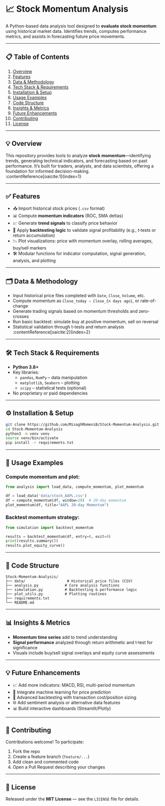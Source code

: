 # 📈 Stock Momentum Analysis

A Python-based data analysis tool designed to **evaluate stock momentum** using historical market data. Identifies trends, computes performance metrics, and assists in forecasting future price movements.

---

## 📋 Table of Contents

1. [Overview](#overview)  
2. [Features](#features)  
3. [Data & Methodology](#data--methodology)  
4. [Tech Stack & Requirements](#tech-stack--requirements)  
5. [Installation & Setup](#installation--setup)  
6. [Usage Examples](#usage-examples)  
7. [Code Structure](#code-structure)  
8. [Insights & Metrics](#insights--metrics)  
9. [Future Enhancements](#future-enhancements)  
10. [Contributing](#contributing)  
11. [License](#license)

---

## 💡 Overview

This repository provides tools to analyze **stock momentum**—identifying trends, generating technical indicators, and forecasting based on past performance. It’s built for traders, analysts, and data scientists, offering a foundation for informed decision-making.  
:contentReference[oaicite:1]{index=1}

---

## ✅ Features

- 📥 Import historical stock prices (`.csv` format)  
- 📊 Compute **momentum indicators** (ROC, SMA deltas)  
- 📈 Generate **trend signals** to classify price behavior  
- 🧠 Apply **backtesting logic** to validate signal profitability (e.g., t‑tests or return accumulation)  
- 📉 Plot visualizations: price with momentum overlay, rolling averages, buy/sell markers  
- 🛠 Modular functions for indicator computation, signal generation, analysis, and plotting

---

## 🗂️ Data & Methodology

- Input historical price files completed with `Date`, `Close`, `Volume`, etc.  
- Compute momentum as `Close_today − Close_{n days ago}`, or rate-of-change  
- Generate trading signals based on momentum thresholds and zero-crosses  
- Run basic backtest: simulate buy at positive momentum, sell on reversal  
- Statistical validation through t-tests and return analysis  
:contentReference[oaicite:2]{index=2}

---

## 🛠️ Tech Stack & Requirements

- **Python 3.8+**  
- Key libraries:
  - `pandas`, `NumPy` – data manipulation  
  - `matplotlib`, `Seaborn` – plotting  
  - `scipy` – statistical tests (optional)
- No proprietary or paid dependencies

---

## ⚙️ Installation & Setup

```bash
git clone https://github.com/MisaghMomeniB/Stock-Momentum-Analysis.git
cd Stock-Momentum-Analysis
python3 -m venv venv
source venv/bin/activate
pip install -r requirements.txt
````

---

## 🚀 Usage Examples

### Compute momentum and plot:

```python
from analysis import load_data, compute_momentum, plot_momentum

df = load_data('data/stock_AAPL.csv')
df = compute_momentum(df, window=20)  # 20-day momentum
plot_momentum(df, title="AAPL 20-day Momentum")
```

### Backtest momentum strategy:

```python
from simulation import backtest_momentum

results = backtest_momentum(df, entry=0, exit=0)
print(results.summary())
results.plot_equity_curve()
```

---

## 📁 Code Structure

```
Stock-Momentum-Analysis/
├── data/                   # Historical price files (CSV)
├── analysis.py            # Core analysis functions
├── simulation.py          # Backtesting & performance logic
├── plot_utils.py          # Plotting routines
├── requirements.txt
└── README.md
```

---

## 📊 Insights & Metrics

* **Momentum time series** add to trend understanding
* **Signal performance** analyzed through return arithmetic and t‑test for significance
* Visuals include buy/sell signal overlays and equity curve assessments

---

## 💡 Future Enhancements

* 📈 Add more indicators: MACD, RSI, multi-period momentum
* 🧠 Integrate machine learning for price prediction
* 🚀 Advanced backtesting with transaction cost/position sizing
* 🌐 Add sentiment analysis or alternative data features
* 📊 Build interactive dashboards (Streamlit/Plotly)

---

## 🤝 Contributing

Contributions welcome! To participate:

1. Fork the repo
2. Create a feature branch (`feature/...`)
3. Add clean and commented code
4. Open a Pull Request describing your changes

---

## 📄 License

Released under the **MIT License** — see the `LICENSE` file for details.
